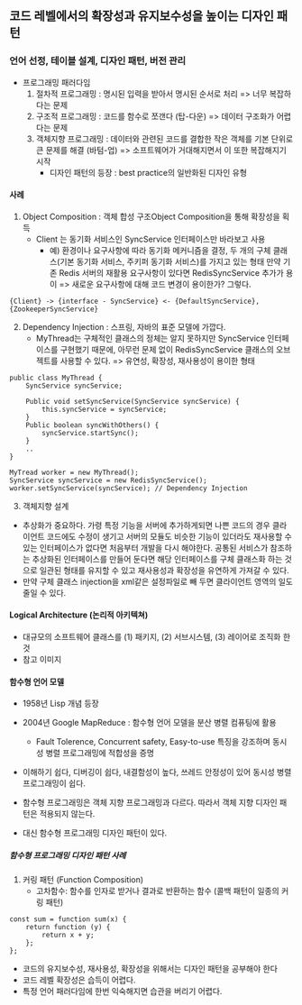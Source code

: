 ## 코드 레벨에서의 확장성과 유지보수성을 높이는 디자인 패턴

### 언어 선정, 테이블 설계, 디자인 패턴, 버전 관리

- 프로그래밍 패러다임
    1. 절차적 프로그래밍 : 명시된 입력을 받아서 명시된 순서로 처리 => 너무 복잡하다는 문제
    2. 구조적 프로그래밍 : 코드를 함수로 쪼갠다 (탑-다운) => 데이터 구조화가 어렵다는 문제
    3. 객체지향 프로그래밍 : 데이터와 관련된 코드를 결합한 작은 객체를 기본 단위로 큰 문제를 해결 (바텀-업) => 소프트웨어가 거대해지면서 이 또한 복잡해지기 시작
        - 디자인 패턴의 등장 : best practice의 일반화된 디자인 유형

#### 사례

1. Object Composition : 객체 합성 구조Object Composition을 통해 확장성을 획득
    - Client 는 동기화 서비스인 SyncService 인터페이스만 바라보고 사용
        - 예) 환경이나 요구사항에 따라 동기화 메커니즘을 결정, 
            두 개의 구체 클래스(기본 동기화 서비스, 주키퍼 동기화 서비스)를 가지고 있는 형태
            만약 기존 Redis 서버의 재활용 요구사항이 있다면 RedisSyncService 추가가 용이 
            => 새로운 요구사항에 대해 코드 변경이 용이한가? 그렇다.
```
{Client} -> {interface - SyncService} <- {DefaultSyncService}, {ZookeeperSyncService} 
```

2. Dependency Injection : 스프링, 자바의 표준 모델에 가깝다. 
    - MyThread는 구체적인 클래스의 정체는 알지 못하지만 SyncService 인터페이스를 구현했기 때문에,
    아무런 문제 없이 RedisSyncService 클래스의 오브젝트를 사용할 수 있다. 
      => 유연성, 확장성, 재사용성이 용이한 형태
```
public class MyThread {
    SyncService syncService;
    
    Public void setSyncService(SyncService syncService) {
        this.syncService = syncService;
    }
    Public boolean syncWithOthers() {
        syncService.startSync();
    }
    ..
}

MyTread worker = new MyThread();
SyncService syncService = new RedisSyncService();
worker.setSyncService(syncService); // Dependency Injection
```
3. 객체지향 설계 
- 추상화가 중요하다. 가령 특정 기능을 서버에 추가하게되면 나쁜 코드의 경우 클라이언트 코드에도 수정이 생기고
서버의 모듈도 비슷한 기능이 있더라도 재사용할 수 있는 인터페이스가 없다면 처음부터 개발을 다시 해야한다.
공통된 서비스가 참조하는 추상화된 인터페이스를 만들어 둔다면 해당 인터페이스를 구체 클래스화 하는 것으로
일관된 형태를 유지할 수 있고 재사용성과 확장성을 유연하게 가져갈 수 있다.
- 만약 구체 클래스 injection을 xml같은 설정파일로 빼 두면 클라이언트 영역의 일도 줄일 수 있다.


#### Logical Architecture (논리적 아키텍쳐)

- 대규모의 소프트웨어 클래스를 (1) 패키지, (2) 서브시스템, (3) 레이어로 조직화 한 것
- 참고 이미지
#### 함수형 언어 모델

- 1958년 Lisp 개념 등장
- 2004년 Google MapReduce : 함수형 언어 모델을 분산 병렬 컴퓨팅에 활용
    - Fault Tolerence, Concurrent safety, Easy-to-use 특징을 강조하며 동시성 병렬 프로그래밍에 적합성을 증명

- 이해하기 쉽다, 디버깅이 쉽다, 내결함성이 높다, 쓰레드 안정성이 있어 동시성 병렬 프로그래밍이 쉽다.
- 함수형 프로그래밍은 객체 지향 프로그래밍과 다르다. 따라서 객체 지향 디자인 패턴은 적용되지 않는다.
- 대신 함수형 프로그래밍 디자인 패턴이 있다.

##### 함수형 프로그래밍 디자인 패턴 사례

1. 커링 패턴 (Function Composition)
    - 고차함수: 함수를 인자로 받거나 결과로 반환하는 함수 (콜백 패턴이 일종의 커링 패턴)
```
const sum = function sum(x) {
    return function (y) {
        return x + y;
    };
};
```

- 코드의 유지보수성, 재사용성, 확장성을 위해서는 디자인 패턴을 공부해야 한다
- 코드 레벨 확장성은 습득이 어렵다.
- 특정 언어 패러다임에 한번 익숙해지면 습관을 버리기 어렵다.